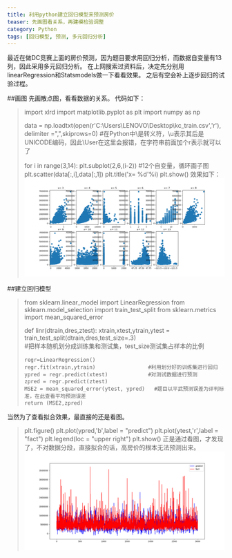 ```yaml
---
title: 利用python建立回归模型来预测房价
teaser: 先画图看关系，再建模检验调整
category: Python
tags: [回归模型, 预测, 多元回归分析]
---
```


最近在做DC竞赛上面的房价预测，因为题目要求用回归分析，而数据自变量有13列，因此采用多元回归分析。
在上网搜索过资料后，决定先分别用linearRegression和Statsmodels做一下看看效果。
之后有空会补上逐步回归的试验过程。 

##画图
先画散点图，看看数据的关系。
代码如下：
> import xlrd
> import matplotlib.pyplot as plt
> import numpy as np
>
> data = np.loadtxt(open(r'C:\Users\LENOVO\Desktop\kc_train.csv','r'), delimiter =",",skiprows=0)
> #在Python中\是转义符，\u表示其后是UNICODE编码，因此\User在这里会报错，在字符串前面加个r表示就可以了
>
> for i in range(3,14):
>     plt.subplot(2,6,(i-2))                 #12个自变量，循环画子图
>     plt.scatter(data[:,i],data[:,1])
>     plt.title('x= %d'%i)
> plt.show()
效果如下：
![pic](https://raw.githubusercontent.com/loki-pup/lokiphoto/master/linear1.png)

##建立回归模型
> from sklearn.linear_model import LinearRegression
> from sklearn.model_selection import train_test_split
> from sklearn.metrics import mean_squared_error
>
> def linr(dtrain,dres,ztest):
>     xtrain,xtest,ytrain,ytest = train_test_split(dtrain,dres,test_size=.3)     
> #把样本随机划分成训练集和测试集，test_size测试集占样本的比例
>
>     regr=LinearRegression() 
>     regr.fit(xtrain,ytrain)                 #利用划分好的训练集进行回归
>     ypred = regr.predict(xtest)             #对测试数据进行预测
>     zpred = regr.predict(ztest)
>     MSE2 = mean_squared_error(ytest, ypred)   #题目以平武预测误差为评判标准，在此查看平均预测误差
>     return (MSE2,zpred)
    
当然为了查看拟合效果，最直接的还是看图。
> plt.figure()
> plt.plot(ypred,'b',label = "predict")
> plt.plot(ytest,'r',label = "fact")
> plt.legend(loc = "upper right")
> plt.show()
正是通过看图，才发现了，不对数据分段，直接拟合的话，高房价的根本无法预测出来。
![pic2](https://raw.githubusercontent.com/loki-pup/lokiphoto/master/linear2.png)

